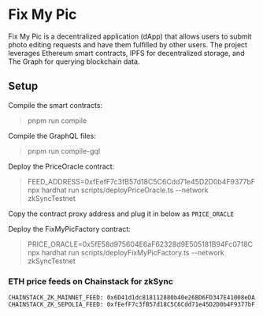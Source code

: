 # Fix My Pic

Fix My Pic is a decentralized application (dApp) that allows users to submit photo editing requests and have them fulfilled by other users. The project leverages Ethereum smart contracts, IPFS for decentralized storage, and The Graph for querying blockchain data.

## Setup

Compile the smart contracts:
> pnpm run compile

Compile the GraphQL files:
> pnpm run compile-gql

Deploy the PriceOracle contract:

> FEED_ADDRESS=0xfEefF7c3fB57d18C5C6Cdd71e45D2D0b4F9377bF
npx hardhat run scripts/deployPriceOracle.ts --network zkSyncTestnet

Copy the contract proxy address and plug it in below as `PRICE_ORACLE`

Deploy the FixMyPicFactory contract:
> PRICE_ORACLE=0x5fE58d975604E6aF62328d9E505181B94Fc0718C npx hardhat run scripts/deployFixMyPicFactory.ts --network zkSyncTestnet

### ETH price feeds on Chainstack for zkSync
`CHAINSTACK_ZK_MAINNET_FEED: 0x6D41d1dc818112880b40e26BD6FD347E41008eDA`
`CHAINSTACK_ZK_SEPOLIA_FEED: 0xfEefF7c3fB57d18C5C6Cdd71e45D2D0b4F9377bF`